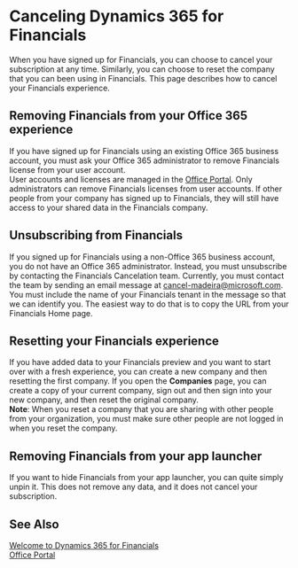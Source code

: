 <properties
	pageTitle="Canceling Dynamics 365 for Financials | Financials"
        description="Describes how to cancel your Dynamics 365 for Financials experience."
        services="project-madeira"
        documentationCenter=""
        authors="edupont04"
/>
<tags
    ms.service="project-madeira"
    ms.topic="article"
    ms.devlang="na"
    ms.tgt_pltfrm="na"
    ms.workload="na"
    ms.date="05/12/2016"
    ms.author="edupont04" />

# Canceling Dynamics 365 for Financials
When you have signed up for Financials, you can choose to cancel your subscription at any time. Similarly, you can choose to reset the company that you can been using in Financials. This page describes how to cancel your Financials experience.  

## Removing Financials from your Office 365 experience
If you have signed up for Financials using an existing Office 365 business account, you must ask your Office 365 administrator to remove Financials license from your user account.  
User accounts and licenses are managed in the [Office Portal](https://portal.office.com). Only administrators can remove Financials licenses from user accounts. If other people from your company has signed up to Financials, they will still have access to your shared data in the Financials company.  

## Unsubscribing from Financials   
If you signed up for Financials using a non-Office 365 business account, you do not have an Office 365 administrator. Instead, you must unsubscribe by contacting the Financials Cancelation team. Currently, you must contact the team by sending an email message at cancel-madeira@microsoft.com. You must include the name of your Financials tenant in the message so that we can identify you. The easiest way to do that is to copy the URL from your Financials Home page.  

## Resetting your Financials experience
If you have added data to your Financials preview and you want to start over with a fresh experience, you can create a new company and then resetting the first company. If you open the **Companies** page, you can create a copy of your current company, sign out and then sign into your new company, and then reset the original company.  
**Note**: When you reset a company that you are sharing with other people from your organization, you must make sure other people are not logged in when you reset the company.  

## Removing Financials from your app launcher
If you want to hide Financials from your app launcher, you can quite simply unpin it. This does not remove any data, and it does not cancel your subscription.  

## See Also
[Welcome to Dynamics 365 for Financials](madeira-get-started.md)  
[Office Portal](https://portal.office.com)  
